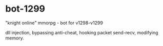 # bot-1299
"knight online" mmorpg - bot for v1298-v1299

dll injection,
bypassing anti-cheat, 
hooking packet send-recv,
modifying memory.
